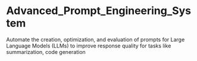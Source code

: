 # Advanced_Prompt_Engineering_System
Automate the creation, optimization, and evaluation of prompts for Large Language Models (LLMs) to improve response quality for tasks like summarization, code generation

